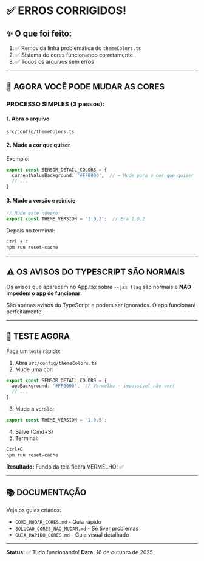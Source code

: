 # ✅ ERROS CORRIGIDOS!

## ✨ O que foi feito:

1. ✅ Removida linha problemática do `themeColors.ts`
2. ✅ Sistema de cores funcionando corretamente
3. ✅ Todos os arquivos sem erros

---

## 🎨 AGORA VOCÊ PODE MUDAR AS CORES

### PROCESSO SIMPLES (3 passos):

#### 1. Abra o arquivo
```
src/config/themeColors.ts
```

#### 2. Mude a cor que quiser
Exemplo:
```typescript
export const SENSOR_DETAIL_COLORS = {
  currentValueBackground: '#FF0000',  // ← Mude para a cor que quiser
  // ...
}
```

#### 3. Mude a versão e reinicie
```typescript
// Mude este número:
export const THEME_VERSION = '1.0.3';  // Era 1.0.2
```

Depois no terminal:
```bash
Ctrl + C
npm run reset-cache
```

---

## ⚠️ OS AVISOS DO TYPESCRIPT SÃO NORMAIS

Os avisos que aparecem no App.tsx sobre `--jsx flag` são normais e **NÃO impedem o app de funcionar**.

São apenas avisos do TypeScript e podem ser ignorados. O app funcionará perfeitamente!

---

## 🚀 TESTE AGORA

Faça um teste rápido:

1. Abra `src/config/themeColors.ts`
2. Mude uma cor:
```typescript
export const SENSOR_DETAIL_COLORS = {
  appBackground: '#FF0000',  // Vermelho - impossível não ver!
  // ...
}
```
3. Mude a versão:
```typescript
export const THEME_VERSION = '1.0.5';
```
4. Salve (Cmd+S)
5. Terminal:
```bash
Ctrl+C
npm run reset-cache
```

**Resultado:** Fundo da tela ficará VERMELHO! ✅

---

## 📚 DOCUMENTAÇÃO

Veja os guias criados:
- `COMO_MUDAR_CORES.md` - Guia rápido
- `SOLUCAO_CORES_NAO_MUDAM.md` - Se tiver problemas
- `GUIA_RAPIDO_CORES.md` - Guia visual detalhado

---

**Status:** ✅ Tudo funcionando!
**Data:** 16 de outubro de 2025
